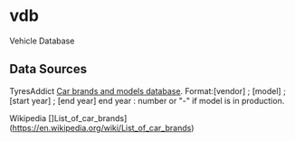 # vdb
Vehicle Database

## Data Sources

TyresAddict [Car brands and models database](https://tiresaddict.com/help/databases/cars/). Format:\[vendor\] ; \[model\] ; \[start year\] ; \[end year\]
end year : number or "-" if model is in production.

Wikipedia []List_of_car_brands](https://en.wikipedia.org/wiki/List_of_car_brands)